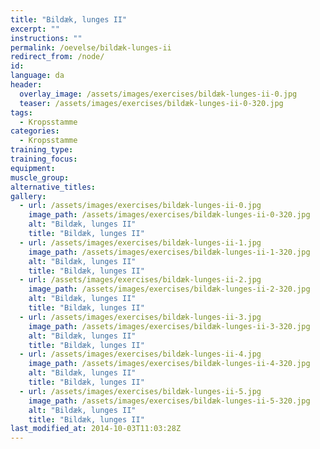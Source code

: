 ```yaml
---
title: "Bildæk, lunges II"
excerpt: ""
instructions: ""
permalink: /oevelse/bildæk-lunges-ii
redirect_from: /node/
id: 
language: da
header:
  overlay_image: /assets/images/exercises/bildæk-lunges-ii-0.jpg
  teaser: /assets/images/exercises/bildæk-lunges-ii-0-320.jpg
tags:
  - Kropsstamme
categories:
  - Kropsstamme
training_type: 
training_focus: 
equipment:
muscle_group:
alternative_titles:
gallery:
  - url: /assets/images/exercises/bildæk-lunges-ii-0.jpg
    image_path: /assets/images/exercises/bildæk-lunges-ii-0-320.jpg
    alt: "Bildæk, lunges II"
    title: "Bildæk, lunges II"
  - url: /assets/images/exercises/bildæk-lunges-ii-1.jpg
    image_path: /assets/images/exercises/bildæk-lunges-ii-1-320.jpg
    alt: "Bildæk, lunges II"
    title: "Bildæk, lunges II"
  - url: /assets/images/exercises/bildæk-lunges-ii-2.jpg
    image_path: /assets/images/exercises/bildæk-lunges-ii-2-320.jpg
    alt: "Bildæk, lunges II"
    title: "Bildæk, lunges II"
  - url: /assets/images/exercises/bildæk-lunges-ii-3.jpg
    image_path: /assets/images/exercises/bildæk-lunges-ii-3-320.jpg
    alt: "Bildæk, lunges II"
    title: "Bildæk, lunges II"
  - url: /assets/images/exercises/bildæk-lunges-ii-4.jpg
    image_path: /assets/images/exercises/bildæk-lunges-ii-4-320.jpg
    alt: "Bildæk, lunges II"
    title: "Bildæk, lunges II"
  - url: /assets/images/exercises/bildæk-lunges-ii-5.jpg
    image_path: /assets/images/exercises/bildæk-lunges-ii-5-320.jpg
    alt: "Bildæk, lunges II"
    title: "Bildæk, lunges II"
last_modified_at: 2014-10-03T11:03:28Z
---
```



